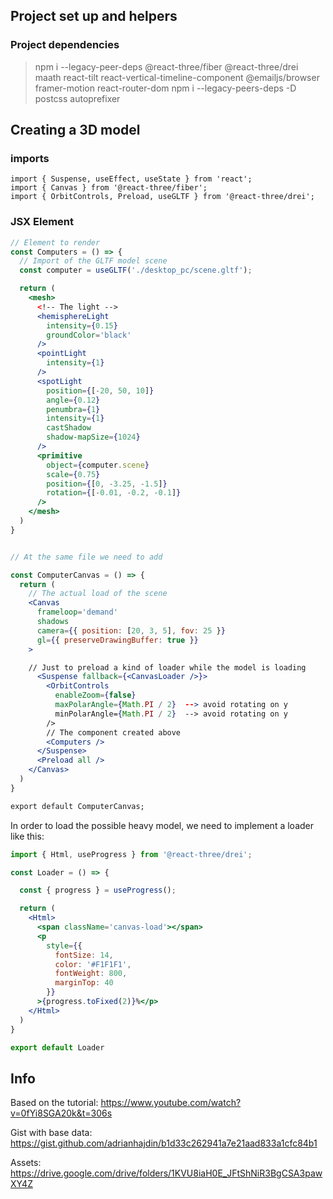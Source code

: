 ## Project set up and helpers

### Project dependencies 
> npm i --legacy-peer-deps @react-three/fiber @react-three/drei maath react-tilt react-vertical-timeline-component @emailjs/browser framer-motion react-router-dom
> npm i --legacy-peers-deps -D postcss autoprefixer


## Creating a 3D model
### imports
```
import { Suspense, useEffect, useState } from 'react';
import { Canvas } from '@react-three/fiber';
import { OrbitControls, Preload, useGLTF } from '@react-three/drei';
```

### JSX Element
```jsx
// Element to render
const Computers = () => {
  // Import of the GLTF model scene
  const computer = useGLTF('./desktop_pc/scene.gltf');

  return (
    <mesh>
      <!-- The light -->
      <hemisphereLight 
        intensity={0.15}
        groundColor='black' 
      />
      <pointLight
        intensity={1}  
      />
      <spotLight 
        position={[-20, 50, 10]}
        angle={0.12}
        penumbra={1}
        intensity={1}
        castShadow
        shadow-mapSize={1024}
      />
      <primitive 
        object={computer.scene}
        scale={0.75}
        position={[0, -3.25, -1.5]}
        rotation={[-0.01, -0.2, -0.1]}
      />
    </mesh>
  )
}


// At the same file we need to add

const ComputerCanvas = () => {
  return (
    // The actual load of the scene
    <Canvas
      frameloop='demand'
      shadows
      camera={{ position: [20, 3, 5], fov: 25 }}
      gl={{ preserveDrawingBuffer: true }}
    >

    // Just to preload a kind of loader while the model is loading
      <Suspense fallback={<CanvasLoader />}>
        <OrbitControls 
          enableZoom={false}
          maxPolarAngle={Math.PI / 2}  --> avoid rotating on y
          minPolarAngle={Math.PI / 2}  --> avoid rotating on y
        />
        // The component created above
        <Computers />
      </Suspense>
      <Preload all />
    </Canvas>
  )
}

export default ComputerCanvas;
```

In order to load the possible heavy model, we need to implement a loader like this:

```jsx
import { Html, useProgress } from '@react-three/drei';

const Loader = () => {

  const { progress } = useProgress();

  return (
    <Html>
      <span className='canvas-load'></span>
      <p
        style={{
          fontSize: 14,
          color: '#F1F1F1',
          fontWeight: 800,
          marginTop: 40
        }}
      >{progress.toFixed(2)}%</p>
    </Html>
  )
}

export default Loader

```

## Info
Based on the tutorial: https://www.youtube.com/watch?v=0fYi8SGA20k&t=306s

Gist with base data: https://gist.github.com/adrianhajdin/b1d33c262941a7e21aad833a1cfc84b1

Assets: https://drive.google.com/drive/folders/1KVU8iaH0E_JFtShNiR3BgCSA3pawXY4Z

